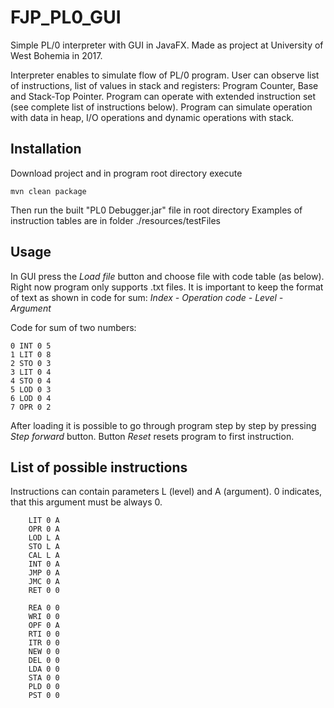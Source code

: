 # FJP_PL0_GUI

Simple PL/0 interpreter with GUI in JavaFX.
Made as project at University of West Bohemia in 2017.

Interpreter enables to simulate flow of PL/0 program. 
User can observe list of instructions, list of values in stack and registers: Program Counter, Base and Stack-Top Pointer.
Program can operate with extended instruction set (see complete list of instructions below). 
Program can simulate operation with data in heap, I/O operations and dynamic operations with stack.

## Installation
Download project and in program root directory execute
```
mvn clean package
```

Then run the built "PL0 Debugger.jar" file in root directory
Examples of instruction tables are in folder ./resources/testFiles

## Usage
In GUI press the *Load file* button and choose file with code table (as below). Right now program only supports .txt files.
It is important to keep the format of text as shown in code for sum: *Index - Operation code - Level - Argument*

Code for sum of two numbers: 
```
0 INT 0 5
1 LIT 0 8
2 STO 0 3
3 LIT 0 4
4 STO 0 4
5 LOD 0 3 
6 LOD 0 4
7 OPR 0 2
```

After loading it is possible to go through program step by step by pressing *Step forward* button.
Button *Reset* resets program to first instruction.

## List of possible instructions
Instructions can contain parameters L (level) and A (argument). 0 indicates, that this argument must be always 0.
```
	LIT 0 A
	OPR 0 A
	LOD L A
	STO L A
	CAL L A
	INT 0 A
	JMP 0 A
	JMC 0 A
	RET 0 0
  
	REA 0 0
	WRI 0 0
	OPF 0 A
	RTI 0 0
	ITR 0 0
	NEW 0 0
	DEL 0 0
	LDA 0 0
	STA 0 0
	PLD 0 0
	PST 0 0
```

